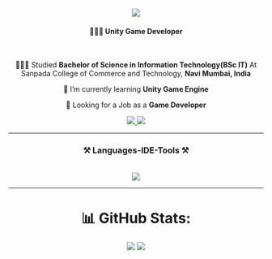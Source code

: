 <h1 align="center">
    <img src="https://readme-typing-svg.herokuapp.com/?font=Righteous&size=35&center=true&vCenter=true&width=500&height=70&duration=3500&lines=Hi+There!+👋;+I'm+Sabbath+Barboza;" />
</h1>

<h4 align="center"> 👩🏻‍💻 Unity Game Developer</h4>

<br/>

<div align="center">

👩🏻‍🎓 Studied **Bachelor of Science in Information Technology(BSc IT)** At Sanpada College of Commerce and Technology, **Navi Mumbai, India**

 🌱 I’m currently learning **Unity Game Engine**

💼 Looking for a Job as a **Game Developer**
 
 </div>

 <div align="center"> 
  <a href="SabbathBarboza000@gmail.com">
    <img src="https://img.shields.io/badge/Gmail-333333?style=for-the-badge&logo=gmail&logoColor=red" />
  </a>
  <a href="https://github.com/SabbathBraboza?tab=repositories">
    <img src="https://img.shields.io/badge/GitHub-100000?style=for-the-badge&logo=github&logoColor=white" target="_blank" />
  </a>

 <hr/>
 
<h3 align="center">⚒️ Languages-IDE-Tools ⚒️</h3>

<br/>
<div align="center">

<img src="https://skillicons.dev/icons?i=cs,github,unity,visualstudio,"/>

</div>

 <hr/>

# 📊 GitHub Stats:
<div align=center>
  <img src ="https://streak-stats.demolab.com?user=SabbathBraboza&theme=chartreuse-dark&border_radius=5)(https://git.io/streak-stats)"/>
  <img src ="https://github-readme-stats.vercel.app/api/top-langs/?username=SabbathBraboza&layout=compact)"/>
